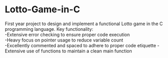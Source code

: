 # Lotto-Game-in-C
First year project to design and implement a functional Lotto game in the C programming language.
Key functionality:  
-Extensive error checking to ensure proper code execution  
-Heavy focus on pointer usage to reduce variable count  
-Excellently commented and spaced to adhere to proper code etiquette 
-Extensive use of functions to maintain a clean main function

